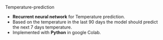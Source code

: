 Temperature-prediction <br>
* **Recurrent neural network** for Temperature prediction. <br>
* Based on the temperature in the last 90 days the model should predict the next 7 days temperature. <br>
* Implemented with **Python** in google Colab. 

